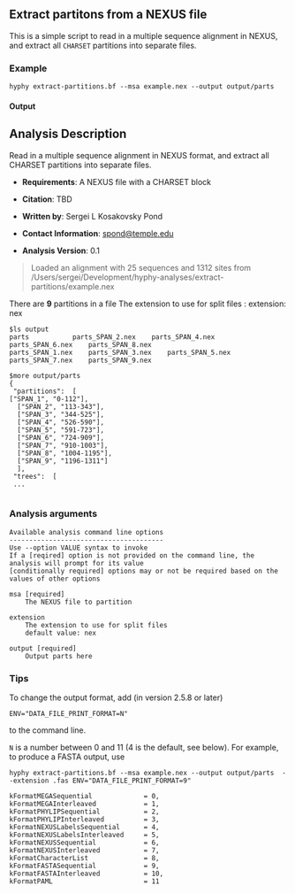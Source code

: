## Extract partitons from a NEXUS file

This is a simple script to read in a multiple sequence alignment in NEXUS, and extract all `CHARSET` partitions into separate files.
### Example

```
hyphy extract-partitions.bf --msa example.nex --output output/parts 

```

#### Output

Analysis Description
--------------------
 Read in a multiple sequence alignment in NEXUS format, and extract all
CHARSET partitions into separate files. 

- __Requirements__: A NEXUS file with a CHARSET block

- __Citation__: TBD

- __Written by__: Sergei L Kosakovsky Pond

- __Contact Information__: spond@temple.edu

- __Analysis Version__: 0.1

> Loaded an alignment with 25 sequences and 1312 sites from /Users/sergei/Development/hyphy-analyses/extract-partitions/example.nex

There are **9** partitions in a file
The extension to use for split files : extension: nex

```
$ls output 
parts			parts_SPAN_2.nex	parts_SPAN_4.nex	parts_SPAN_6.nex	parts_SPAN_8.nex
parts_SPAN_1.nex	parts_SPAN_3.nex	parts_SPAN_5.nex	parts_SPAN_7.nex	parts_SPAN_9.nex

$more output/parts
{
 "partitions":  [
["SPAN_1", "0-112"],
  ["SPAN_2", "113-343"],
  ["SPAN_3", "344-525"],
  ["SPAN_4", "526-590"],
  ["SPAN_5", "591-723"],
  ["SPAN_6", "724-909"],
  ["SPAN_7", "910-1003"],
  ["SPAN_8", "1004-1195"],
  ["SPAN_9", "1196-1311"] 
  ],
 "trees":  [
 ...
 

```


### Analysis arguments

```
Available analysis command line options
---------------------------------------
Use --option VALUE syntax to invoke
If a [reqired] option is not provided on the command line, the analysis will prompt for its value
[conditionally required] options may or not be required based on the values of other options

msa [required]
	The NEXUS file to partition

extension
	The extension to use for split files
	default value: nex

output [required]
	Output parts here
```

### Tips

To change the output format, add (in version 2.5.8 or later)

```
ENV="DATA_FILE_PRINT_FORMAT=N"
```

to the command line.

`N` is a number between 0 and 11 (4 is the default, see below). For example, to produce a FASTA output, use 

```
hyphy extract-partitions.bf --msa example.nex --output output/parts  --extension .fas ENV="DATA_FILE_PRINT_FORMAT=9"
```

```
kFormatMEGASequential             = 0,
kFormatMEGAInterleaved            = 1,
kFormatPHYLIPSequential           = 2,
kFormatPHYLIPInterleaved          = 3,
kFormatNEXUSLabelsSequential      = 4,
kFormatNEXUSLabelsInterleaved     = 5,
kFormatNEXUSSequential            = 6,
kFormatNEXUSInterleaved           = 7,
kFormatCharacterList              = 8,
kFormatFASTASequential            = 9,
kFormatFASTAInterleaved           = 10,
kFormatPAML                       = 11

```